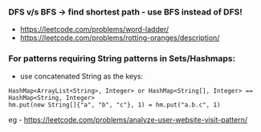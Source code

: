 ### DFS v/s BFS -> find shortest path - use BFS instead of DFS!
- https://leetcode.com/problems/word-ladder/
- https://leetcode.com/problems/rotting-oranges/description/

### For patterns requiring String patterns in Sets/Hashmaps:
- use concatenated String as the keys:
```
HashMap<ArrayList<String>, Integer> or HashMap<String[], Integer> == HashMap<String, Integer>
hm.put(new String[]{"a", "b", "c"}, 1) = hm.put("a.b.c", 1)
```
eg - https://leetcode.com/problems/analyze-user-website-visit-pattern/
